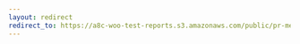 ```yaml
---
layout: redirect
redirect_to: https://a8c-woo-test-reports.s3.amazonaws.com/public/pr-merge/45888/api/index.html
---
```

